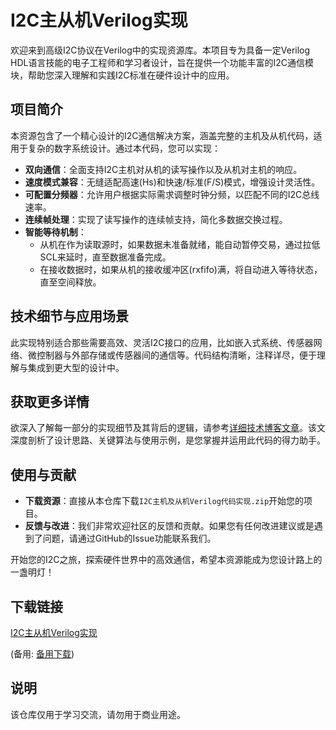 # I2C主从机Verilog实现

欢迎来到高级I2C协议在Verilog中的实现资源库。本项目专为具备一定Verilog HDL语言技能的电子工程师和学习者设计，旨在提供一个功能丰富的I2C通信模块，帮助您深入理解和实践I2C标准在硬件设计中的应用。

## 项目简介

本资源包含了一个精心设计的I2C通信解决方案，涵盖完整的主机及从机代码，适用于复杂的数字系统设计。通过本代码，您可以实现：

- **双向通信**：全面支持I2C主机对从机的读写操作以及从机对主机的响应。
- **速度模式兼容**：无缝适配高速(Hs)和快速/标准(F/S)模式，增强设计灵活性。
- **可配置分频器**：允许用户根据实际需求调整时钟分频，以匹配不同的I2C总线速率。
- **连续帧处理**：实现了读写操作的连续帧支持，简化多数据交换过程。
- **智能等待机制**：
  - 从机在作为读取源时，如果数据未准备就绪，能自动暂停交易，通过拉低SCL来延时，直至数据准备完成。
  - 在接收数据时，如果从机的接收缓冲区(rxfifo)满，将自动进入等待状态，直至空间释放。

## 技术细节与应用场景

此实现特别适合那些需要高效、灵活I2C接口的应用，比如嵌入式系统、传感器网络、微控制器与外部存储或传感器间的通信等。代码结构清晰，注释详尽，便于理解与集成到更大型的设计中。

## 获取更多详情

欲深入了解每一部分的实现细节及其背后的逻辑，请参考[详细技术博客文章](https://blog.csdn.net/weixin_45863605/article/details/121730144)。该文深度剖析了设计思路、关键算法与使用示例，是您掌握并运用此代码的得力助手。

## 使用与贡献

- **下载资源**：直接从本仓库下载`I2C主机及从机Verilog代码实现.zip`开始您的项目。
- **反馈与改进**：我们非常欢迎社区的反馈和贡献。如果您有任何改进建议或是遇到了问题，请通过GitHub的Issue功能联系我们。

开始您的I2C之旅，探索硬件世界中的高效通信，希望本资源能成为您设计路上的一盏明灯！

## 下载链接
[I2C主从机Verilog实现](https://pan.quark.cn/s/56a1dea110a7) 

(备用: [备用下载](https://pan.baidu.com/s/19EG_Q_t4yIDgobET-INXxQ?pwd=1234))

## 说明

该仓库仅用于学习交流，请勿用于商业用途。
